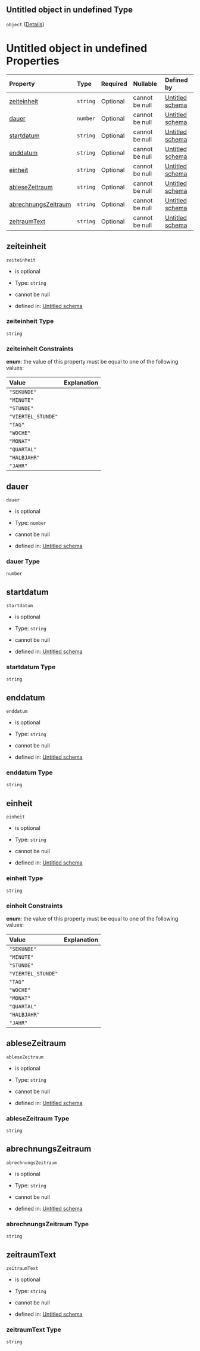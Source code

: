 ## Untitled object in undefined Type

`object` ([Details](zeitraum.md))

# Untitled object in undefined Properties

| Property                                    | Type     | Required | Nullable       | Defined by                                                                                                                                                                                  |
| :------------------------------------------ | :------- | :------- | :------------- | :------------------------------------------------------------------------------------------------------------------------------------------------------------------------------------------ |
| [zeiteinheit](#zeiteinheit)                 | `string` | Optional | cannot be null | [Untitled schema](zeiteinheit.md "https://raw.githubusercontent.com/conuti-gmbh/bo4e/main/schemas/v1/enum/Zeiteinheit.schema.json#/properties/zeiteinheit")                                 |
| [dauer](#dauer)                             | `number` | Optional | cannot be null | [Untitled schema](zeitraum-properties-dauer.md "https://raw.githubusercontent.com/conuti-gmbh/bo4e/main/schemas/v1/com/Zeitraum.schema.json#/properties/dauer")                             |
| [startdatum](#startdatum)                   | `string` | Optional | cannot be null | [Untitled schema](zeitraum-properties-startdatum.md "https://raw.githubusercontent.com/conuti-gmbh/bo4e/main/schemas/v1/com/Zeitraum.schema.json#/properties/startdatum")                   |
| [enddatum](#enddatum)                       | `string` | Optional | cannot be null | [Untitled schema](zeitraum-properties-enddatum.md "https://raw.githubusercontent.com/conuti-gmbh/bo4e/main/schemas/v1/com/Zeitraum.schema.json#/properties/enddatum")                       |
| [einheit](#einheit)                         | `string` | Optional | cannot be null | [Untitled schema](zeiteinheit.md "https://raw.githubusercontent.com/conuti-gmbh/bo4e/main/schemas/v1/enum/Zeiteinheit.schema.json#/properties/einheit")                                     |
| [ableseZeitraum](#ablesezeitraum)           | `string` | Optional | cannot be null | [Untitled schema](zeitraum-properties-ablesezeitraum.md "https://raw.githubusercontent.com/conuti-gmbh/bo4e/main/schemas/v1/com/Zeitraum.schema.json#/properties/ableseZeitraum")           |
| [abrechnungsZeitraum](#abrechnungszeitraum) | `string` | Optional | cannot be null | [Untitled schema](zeitraum-properties-abrechnungszeitraum.md "https://raw.githubusercontent.com/conuti-gmbh/bo4e/main/schemas/v1/com/Zeitraum.schema.json#/properties/abrechnungsZeitraum") |
| [zeitraumText](#zeitraumtext)               | `string` | Optional | cannot be null | [Untitled schema](zeitraum-properties-zeitraumtext.md "https://raw.githubusercontent.com/conuti-gmbh/bo4e/main/schemas/v1/com/Zeitraum.schema.json#/properties/zeitraumText")               |

## zeiteinheit



`zeiteinheit`

*   is optional

*   Type: `string`

*   cannot be null

*   defined in: [Untitled schema](zeiteinheit.md "https://raw.githubusercontent.com/conuti-gmbh/bo4e/main/schemas/v1/enum/Zeiteinheit.schema.json#/properties/zeiteinheit")

### zeiteinheit Type

`string`

### zeiteinheit Constraints

**enum**: the value of this property must be equal to one of the following values:

| Value              | Explanation |
| :----------------- | :---------- |
| `"SEKUNDE"`        |             |
| `"MINUTE"`         |             |
| `"STUNDE"`         |             |
| `"VIERTEL_STUNDE"` |             |
| `"TAG"`            |             |
| `"WOCHE"`          |             |
| `"MONAT"`          |             |
| `"QUARTAL"`        |             |
| `"HALBJAHR"`       |             |
| `"JAHR"`           |             |

## dauer



`dauer`

*   is optional

*   Type: `number`

*   cannot be null

*   defined in: [Untitled schema](zeitraum-properties-dauer.md "https://raw.githubusercontent.com/conuti-gmbh/bo4e/main/schemas/v1/com/Zeitraum.schema.json#/properties/dauer")

### dauer Type

`number`

## startdatum



`startdatum`

*   is optional

*   Type: `string`

*   cannot be null

*   defined in: [Untitled schema](zeitraum-properties-startdatum.md "https://raw.githubusercontent.com/conuti-gmbh/bo4e/main/schemas/v1/com/Zeitraum.schema.json#/properties/startdatum")

### startdatum Type

`string`

## enddatum



`enddatum`

*   is optional

*   Type: `string`

*   cannot be null

*   defined in: [Untitled schema](zeitraum-properties-enddatum.md "https://raw.githubusercontent.com/conuti-gmbh/bo4e/main/schemas/v1/com/Zeitraum.schema.json#/properties/enddatum")

### enddatum Type

`string`

## einheit



`einheit`

*   is optional

*   Type: `string`

*   cannot be null

*   defined in: [Untitled schema](zeiteinheit.md "https://raw.githubusercontent.com/conuti-gmbh/bo4e/main/schemas/v1/enum/Zeiteinheit.schema.json#/properties/einheit")

### einheit Type

`string`

### einheit Constraints

**enum**: the value of this property must be equal to one of the following values:

| Value              | Explanation |
| :----------------- | :---------- |
| `"SEKUNDE"`        |             |
| `"MINUTE"`         |             |
| `"STUNDE"`         |             |
| `"VIERTEL_STUNDE"` |             |
| `"TAG"`            |             |
| `"WOCHE"`          |             |
| `"MONAT"`          |             |
| `"QUARTAL"`        |             |
| `"HALBJAHR"`       |             |
| `"JAHR"`           |             |

## ableseZeitraum



`ableseZeitraum`

*   is optional

*   Type: `string`

*   cannot be null

*   defined in: [Untitled schema](zeitraum-properties-ablesezeitraum.md "https://raw.githubusercontent.com/conuti-gmbh/bo4e/main/schemas/v1/com/Zeitraum.schema.json#/properties/ableseZeitraum")

### ableseZeitraum Type

`string`

## abrechnungsZeitraum



`abrechnungsZeitraum`

*   is optional

*   Type: `string`

*   cannot be null

*   defined in: [Untitled schema](zeitraum-properties-abrechnungszeitraum.md "https://raw.githubusercontent.com/conuti-gmbh/bo4e/main/schemas/v1/com/Zeitraum.schema.json#/properties/abrechnungsZeitraum")

### abrechnungsZeitraum Type

`string`

## zeitraumText



`zeitraumText`

*   is optional

*   Type: `string`

*   cannot be null

*   defined in: [Untitled schema](zeitraum-properties-zeitraumtext.md "https://raw.githubusercontent.com/conuti-gmbh/bo4e/main/schemas/v1/com/Zeitraum.schema.json#/properties/zeitraumText")

### zeitraumText Type

`string`
